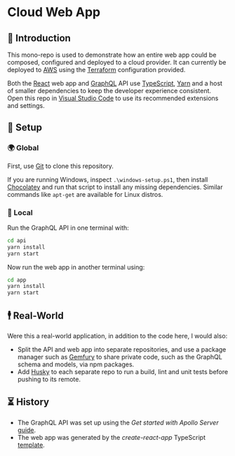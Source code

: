 # Cloud Web App

## 👋 Introduction

This mono-repo is used to demonstrate how an entire web app could be composed, configured and deployed to a cloud provider.
It can currently be deployed to [AWS] using the [Terraform] configuration provided.

Both the [React] web app and [GraphQL] API use [TypeScript], [Yarn] and a host of smaller dependencies to keep the
developer experience consistent. Open this repo in [Visual Studio Code] to use its recommended extensions and settings.

## 🤖 Setup

### 🌍 Global

First, use [Git] to clone this repository.

If you are running Windows, inspect `.\windows-setup.ps1`, then install [Chocolatey] and run that script to install any
missing dependencies. Similar commands like `apt-get` are available for Linux distros.

### 📌 Local

Run the GraphQL API in one terminal with:

```bash
cd api
yarn install
yarn start
```

Now run the web app in another terminal using:

```bash
cd app
yarn install
yarn start
```

## 🕴 Real-World

Were this a real-world application, in addition to the code here, I would also:

- Split the API and web app into separate repositories, and use a package manager such as [Gemfury] to share private code,
    such as the GraphQL schema and models, via npm packages.
- Add [Husky] to each separate repo to run a build, lint and unit tests before pushing to its remote.

## ⏳ History

- The GraphQL API was set up using the _Get started with Apollo Server_ [guide][apollo-guide].
- The web app was generated by the _create-react-app_ TypeScript [template][create-react-app].

[apollo-guide]: https://www.apollographql.com/docs/apollo-server/getting-started/
[AWS]: https://aws.amazon.com/ "Amazon Web Services (AWS) - Cloud Computing Services"
[Chocolatey]: https://chocolatey.org/ "The package manager for Windows"
[create-react-app]: https://create-react-app.dev/docs/adding-typescript/
[Gemfury]: https://gemfury.com/ "Private RubyGems, npm, PyPI, NuGet, Composer & more"
[Git]: https://git-scm.com/ "A free and open source distributed version control system"
[GraphQL]: https://graphql.org/ "A query language for your API"
[Husky]: https://github.com/typicode/husky "🐶 Git hooks made easy"
[React]: https://reactjs.org/ "A JavaScript library for building user interfaces"
[Terraform]: https://www.terraform.io/ "Use IaC to provision and manage any cloud, infrastructure, or service"
[TypeScript]: https://www.typescriptlang.org/ "JavaScript that scales"
[Visual Studio Code]: https://code.visualstudio.com/ "Code editing. Redefined."
[Yarn]: https://yarnpkg.com/lang/en/ "Fast, reliable, and secure dependency management"
